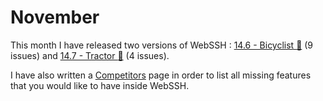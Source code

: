 # November
This month I have released two versions of WebSSH : [14.6 - Bicyclist :bicyclist:](/documentation/changelog/14.6/) (9 issues) and [14.7 - Tractor :tractor:](/documentation/changelog/14.7/) (4 issues).

I have also written a [Competitors](/documentation/competitors) page in order to list all missing features that you would like to have inside WebSSH.